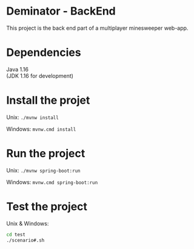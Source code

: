# Deminator - BackEnd

This project is the back end part of a multiplayer minesweeper web-app.

# Dependencies

Java 1.16  
(JDK 1.16 for development)

# Install the projet

Unix: `./mvnw install`

Windows: `mvnw.cmd install`

# Run the project

Unix: `./mvnw spring-boot:run`

Windows: `mvnw.cmd spring-boot:run`

# Test the project

Unix & Windows:

```sh
cd test
./scenario#.sh
```
